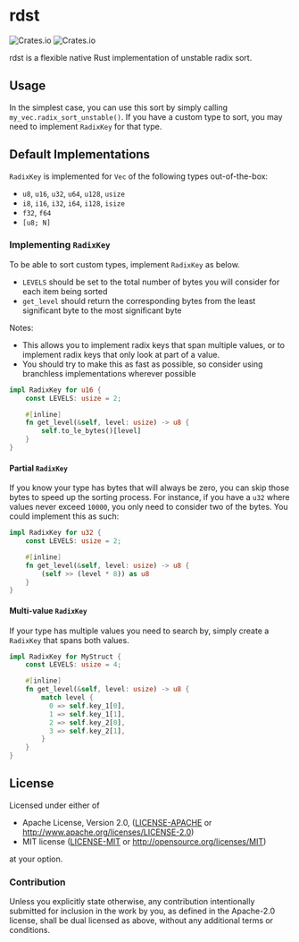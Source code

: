 # rdst

![Crates.io](https://img.shields.io/crates/l/rdst?style=flat-square)
![Crates.io](https://img.shields.io/crates/v/rdst?style=flat-square)

rdst is a flexible native Rust implementation of unstable radix sort.

## Usage

In the simplest case, you can use this sort by simply calling `my_vec.radix_sort_unstable()`. If you have a custom type to sort, you may need to implement `RadixKey` for that type.

## Default Implementations

`RadixKey` is implemented for `Vec` of the following types out-of-the-box:

 * `u8`, `u16`, `u32`, `u64`, `u128`, `usize`
 * `i8`, `i16`, `i32`, `i64`, `i128`, `isize`
 * `f32`, `f64`
 * `[u8; N]`

### Implementing `RadixKey`

To be able to sort custom types, implement `RadixKey` as below.

 * `LEVELS` should be set to the total number of bytes you will consider for each item being sorted
 * `get_level` should return the corresponding bytes from the least significant byte to the most significant byte

Notes:
 * This allows you to implement radix keys that span multiple values, or to implement radix keys that only look at part of a value.
 * You should try to make this as fast as possible, so consider using branchless implementations wherever possible

```rust
impl RadixKey for u16 {
    const LEVELS: usize = 2;

    #[inline]
    fn get_level(&self, level: usize) -> u8 {
        self.to_le_bytes()[level]
    }
}
```

#### Partial `RadixKey`

If you know your type has bytes that will always be zero, you can skip those bytes to speed up the sorting process. For instance, if you have a `u32` where values never exceed `10000`, you only need to consider two of the bytes. You could implement this as such:

```rust
impl RadixKey for u32 {
    const LEVELS: usize = 2;

    #[inline]
    fn get_level(&self, level: usize) -> u8 {
        (self >> (level * 8)) as u8
    }
}
```

#### Multi-value `RadixKey`

If your type has multiple values you need to search by, simply create a `RadixKey` that spans both values.

```rust
impl RadixKey for MyStruct {
    const LEVELS: usize = 4;

    #[inline]
    fn get_level(&self, level: usize) -> u8 {
        match level {
          0 => self.key_1[0],
          1 => self.key_1[1],
          2 => self.key_2[0],
          3 => self.key_2[1],
        }
    }
}
```

## License

Licensed under either of

* Apache License, Version 2.0, ([LICENSE-APACHE](LICENSE-APACHE) or http://www.apache.org/licenses/LICENSE-2.0)
* MIT license ([LICENSE-MIT](LICENSE-MIT) or http://opensource.org/licenses/MIT)

at your option.

### Contribution

Unless you explicitly state otherwise, any contribution intentionally submitted for inclusion in the work by you, as defined in the Apache-2.0 license, shall be dual licensed as above, without any additional terms or conditions.

